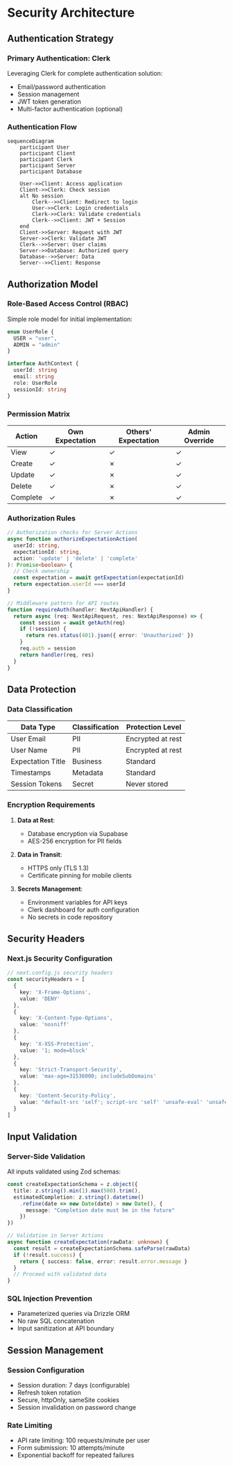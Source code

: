 # Security Architecture

## Authentication Strategy

### Primary Authentication: Clerk
Leveraging Clerk for complete authentication solution:
- Email/password authentication
- Session management
- JWT token generation
- Multi-factor authentication (optional)

### Authentication Flow
```mermaid
sequenceDiagram
    participant User
    participant Client
    participant Clerk
    participant Server
    participant Database

    User->>Client: Access application
    Client->>Clerk: Check session
    alt No session
        Clerk-->>Client: Redirect to login
        User->>Clerk: Login credentials
        Clerk->>Clerk: Validate credentials
        Clerk-->>Client: JWT + Session
    end
    Client->>Server: Request with JWT
    Server->>Clerk: Validate JWT
    Clerk-->>Server: User claims
    Server->>Database: Authorized query
    Database-->>Server: Data
    Server-->>Client: Response
```

## Authorization Model

### Role-Based Access Control (RBAC)
Simple role model for initial implementation:

```typescript
enum UserRole {
  USER = "user",
  ADMIN = "admin"
}

interface AuthContext {
  userId: string
  email: string
  role: UserRole
  sessionId: string
}
```

### Permission Matrix

| Action | Own Expectation | Others' Expectation | Admin Override |
|--------|----------------|-------------------|----------------|
| View | ✓ | ✓ | ✓ |
| Create | ✓ | ✗ | ✓ |
| Update | ✓ | ✗ | ✓ |
| Delete | ✓ | ✗ | ✓ |
| Complete | ✓ | ✗ | ✓ |

### Authorization Rules

```typescript
// Authorization checks for Server Actions
async function authorizeExpectationAction(
  userId: string,
  expectationId: string,
  action: 'update' | 'delete' | 'complete'
): Promise<boolean> {
  // Check ownership
  const expectation = await getExpectation(expectationId)
  return expectation.userId === userId
}

// Middleware pattern for API routes
function requireAuth(handler: NextApiHandler) {
  return async (req: NextApiRequest, res: NextApiResponse) => {
    const session = await getAuth(req)
    if (!session) {
      return res.status(401).json({ error: 'Unauthorized' })
    }
    req.auth = session
    return handler(req, res)
  }
}
```

## Data Protection

### Data Classification
| Data Type | Classification | Protection Level |
|-----------|---------------|------------------|
| User Email | PII | Encrypted at rest |
| User Name | PII | Encrypted at rest |
| Expectation Title | Business | Standard |
| Timestamps | Metadata | Standard |
| Session Tokens | Secret | Never stored |

### Encryption Requirements
1. **Data at Rest**: 
   - Database encryption via Supabase
   - AES-256 encryption for PII fields

2. **Data in Transit**:
   - HTTPS only (TLS 1.3)
   - Certificate pinning for mobile clients

3. **Secrets Management**:
   - Environment variables for API keys
   - Clerk dashboard for auth configuration
   - No secrets in code repository

## Security Headers

### Next.js Security Configuration
```typescript
// next.config.js security headers
const securityHeaders = [
  {
    key: 'X-Frame-Options',
    value: 'DENY'
  },
  {
    key: 'X-Content-Type-Options',
    value: 'nosniff'
  },
  {
    key: 'X-XSS-Protection',
    value: '1; mode=block'
  },
  {
    key: 'Strict-Transport-Security',
    value: 'max-age=31536000; includeSubDomains'
  },
  {
    key: 'Content-Security-Policy',
    value: "default-src 'self'; script-src 'self' 'unsafe-eval' 'unsafe-inline' *.clerk.dev; style-src 'self' 'unsafe-inline'; img-src 'self' data: https:; connect-src 'self' *.clerk.dev *.supabase.co"
  }
]
```

## Input Validation

### Server-Side Validation
All inputs validated using Zod schemas:

```typescript
const createExpectationSchema = z.object({
  title: z.string().min(1).max(500).trim(),
  estimatedCompletion: z.string().datetime()
    .refine(date => new Date(date) > new Date(), {
      message: "Completion date must be in the future"
    })
})

// Validation in Server Actions
async function createExpectation(rawData: unknown) {
  const result = createExpectationSchema.safeParse(rawData)
  if (!result.success) {
    return { success: false, error: result.error.message }
  }
  // Proceed with validated data
}
```

### SQL Injection Prevention
- Parameterized queries via Drizzle ORM
- No raw SQL concatenation
- Input sanitization at API boundary

## Session Management

### Session Configuration
- Session duration: 7 days (configurable)
- Refresh token rotation
- Secure, httpOnly, sameSite cookies
- Session invalidation on password change

### Rate Limiting
- API rate limiting: 100 requests/minute per user
- Form submission: 10 attempts/minute
- Exponential backoff for repeated failures